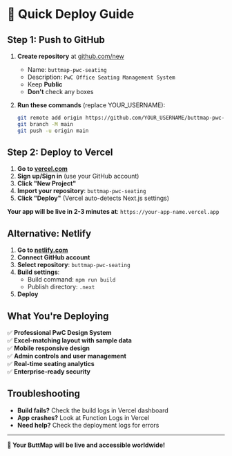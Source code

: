 # 🚀 Quick Deploy Guide

## Step 1: Push to GitHub

1. **Create repository** at [github.com/new](https://github.com/new)
   - Name: `buttmap-pwc-seating`
   - Description: `PwC Office Seating Management System`
   - Keep **Public** 
   - **Don't** check any boxes

2. **Run these commands** (replace YOUR_USERNAME):
   ```bash
   git remote add origin https://github.com/YOUR_USERNAME/buttmap-pwc-seating.git
   git branch -M main
   git push -u origin main
   ```

## Step 2: Deploy to Vercel

1. **Go to [vercel.com](https://vercel.com)**
2. **Sign up/Sign in** (use your GitHub account)
3. **Click "New Project"**
4. **Import your repository**: `buttmap-pwc-seating`
5. **Click "Deploy"** (Vercel auto-detects Next.js settings)

**Your app will be live in 2-3 minutes at**: `https://your-app-name.vercel.app`

## Alternative: Netlify

1. **Go to [netlify.com](https://netlify.com)**
2. **Connect GitHub account**
3. **Select repository**: `buttmap-pwc-seating`
4. **Build settings**:
   - Build command: `npm run build`
   - Publish directory: `.next`
5. **Deploy**

## What You're Deploying

✅ **Professional PwC Design System**  
✅ **Excel-matching layout with sample data**  
✅ **Mobile responsive design**  
✅ **Admin controls and user management**  
✅ **Real-time seating analytics**  
✅ **Enterprise-ready security**  

## Troubleshooting

- **Build fails?** Check the build logs in Vercel dashboard
- **App crashes?** Look at Function Logs in Vercel
- **Need help?** Check the deployment logs for errors

---

**🎉 Your ButtMap will be live and accessible worldwide!**
